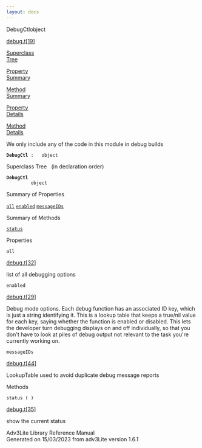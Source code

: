 ```yaml
---
layout: docs
---
```

<span class="title">DebugCtl</span><span class="type">object</span>

[debug.t](../file/debug.t.html)\[[19](../source/debug.t.html#19)\]

[Superclass  
Tree](#_SuperClassTree_)

[Property  
Summary](#_PropSummary_)

[Method  
Summary](#_MethodSummary_)

[Property  
Details](#_Properties_)

[Method  
Details](#_Methods_)



We only include any of the code in this module in debug builds

**`DebugCtl`**` :   object`



<span id="_SuperClassTree_"></span>



<span class="hdln">Superclass Tree</span>   (in declaration order)



**`DebugCtl`**  
`         object`  
<span id="_PropSummary_"></span>



<span class="hdln">Summary of Properties</span>  



[`all`](#all) [`enabled`](#enabled) [`messageIDs`](#messageIDs)

<span id="_MethodSummary_"></span>



<span class="hdln">Summary of Methods</span>  



[`status`](#status)

<span id="_Properties_"></span>



<span class="hdln">Properties</span>  



<span id="all"></span>

`all`

[debug.t](../file/debug.t.html)\[[32](../source/debug.t.html#32)\]



list of all debugging options



<span id="enabled"></span>

`enabled`

[debug.t](../file/debug.t.html)\[[29](../source/debug.t.html#29)\]



Debug mode options. Each debug function has an associated ID key, which
is just a string identifying it. This is a lookup table that keeps a
true/nil value for each key, saying whether the function is enabled or
disabled. This lets the developer turn debugging displays on and off
individually, so that you don't have to look at piles of debug output
not relevant to the task you're currently working on.



<span id="messageIDs"></span>

`messageIDs`

[debug.t](../file/debug.t.html)\[[44](../source/debug.t.html#44)\]



LookupTable used to avoid duplicate debug message reports



<span id="_Methods_"></span>



<span class="hdln">Methods</span>  



<span id="status"></span>

`status ( )`

[debug.t](../file/debug.t.html)\[[35](../source/debug.t.html#35)\]



show the current status





Adv3Lite Library Reference Manual  
Generated on 15/03/2023 from adv3Lite version 1.6.1


